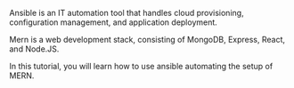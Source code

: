 Ansible is an IT automation tool that handles cloud provisioning, configuration management, and application deployment.

Mern is a web development stack, consisting of MongoDB, Express, React, and Node.JS.

In this tutorial, you will learn how to use ansible automating the setup of MERN.